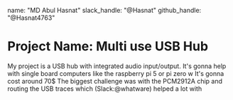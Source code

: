 name: "MD Abul Hasnat"
slack_handle: "@Hasnat"
github_handle: "@Hasnat4763"


# Project Name: Multi use USB Hub

My project is a USB hub with integrated audio input/output. It's gonna help with single board computers like the raspberry pi 5 or pi zero w
It's gonna cost around 70$ 
The biggest challenge was with the PCM2912A chip and routing the USB traces which (Slack:@whatware) helped a lot with
